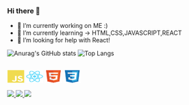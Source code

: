 ### Hi there 👋


- 🔭 I’m currently working on ME :) 
- 🌱 I’m currently learning -> HTML,CSS,JAVASCRIPT,REACT
- 🤔 I’m looking for help with React!


![Anurag's GitHub stats](https://github-readme-stats.vercel.app/api?username=brenomaini&show_icons=true&theme=transparent)
![Top Langs](https://github-readme-stats.vercel.app/api/top-langs/?username=brenomaini&layout=compact)


<div style="display: inline_block"><br>
  <img align="center" alt="bm-Js" height="30" width="40" src="https://raw.githubusercontent.com/devicons/devicon/master/icons/javascript/javascript-plain.svg">
  <img align="center" alt="bm-React" height="30" width="40" src="https://raw.githubusercontent.com/devicons/devicon/master/icons/react/react-original.svg">
  <img align="center" alt="bm-HTML" height="30" width="40" src="https://raw.githubusercontent.com/devicons/devicon/master/icons/html5/html5-original.svg">
  <img align="center" alt="bm-CSS" height="30" width="40" src="https://raw.githubusercontent.com/devicons/devicon/master/icons/css3/css3-original.svg">
</div>

<br>

<div> 
   <a href = "mailto:dev.brenomaini@gmail.com" target="_blank">
     <img src="https://img.shields.io/badge/-Gmail-%23333?style=for-the-badge&logo=gmail&logoColor=white">
  </a>
  <a href="https://www.linkedin.com/in/brenomaini" target="_blank">
    <img src="https://img.shields.io/badge/-LinkedIn-%230077B5?style=for-the-badge&logo=linkedin&logoColor=white">
  </a> 
   <a href="https://brenomaini.netlify.app/" target="_blank">
     <img src="https://img.shields.io/badge/Portfolio-%23000000.svg?style=for-the-badge&logo=firefox&logoColor=#FF7139">
  </a>   
 

</div>
